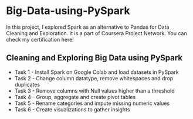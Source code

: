 # Big-Data-using-PySpark

In this project, I explored Spark as an alternative to Pandas for Data Cleaning and Exploration. It is a part of Coursera Project Network. You can check my certification here! 

## Cleaning and Exploring Big Data using PySpark

- Task 1 - Install Spark on Google Colab and load datasets in PySpark
- Task 2 - Change column datatype, remove whitespaces and drop duplicates
- Task 3 - Remove columns with Null values higher than a threshold
- Task 4 - Group, aggregate and create pivot tables
- Task 5 - Rename categories and impute missing numeric values
- Task 6 - Create visualizations to gather insights
